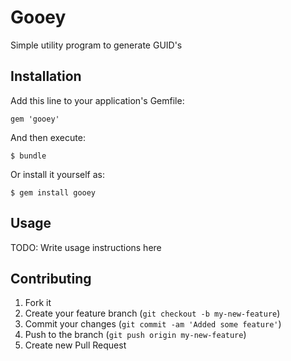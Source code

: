 # Gooey

Simple utility program to generate GUID's

## Installation

Add this line to your application's Gemfile:

    gem 'gooey'

And then execute:

    $ bundle

Or install it yourself as:

    $ gem install gooey

## Usage

TODO: Write usage instructions here

## Contributing

1. Fork it
2. Create your feature branch (`git checkout -b my-new-feature`)
3. Commit your changes (`git commit -am 'Added some feature'`)
4. Push to the branch (`git push origin my-new-feature`)
5. Create new Pull Request
